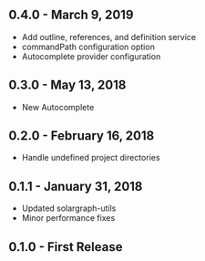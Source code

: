## 0.4.0 - March 9, 2019
- Add outline, references, and definition service
- commandPath configuration option
- Autocomplete provider configuration

## 0.3.0 - May 13, 2018
- New Autocomplete

## 0.2.0 - February 16, 2018
- Handle undefined project directories

## 0.1.1 - January 31, 2018
- Updated solargraph-utils
- Minor performance fixes

## 0.1.0 - First Release

